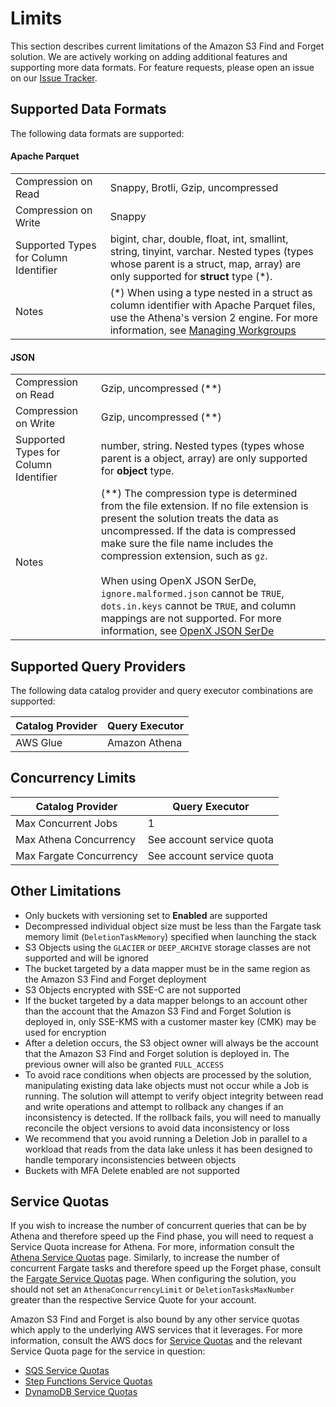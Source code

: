 # Limits

This section describes current limitations of the Amazon S3 Find and Forget
solution. We are actively working on adding additional features and supporting
more data formats. For feature requests, please open an issue on our [Issue
Tracker].

## Supported Data Formats

The following data formats are supported:

#### Apache Parquet

|                                       |                                                                                                                                                                              |
| ------------------------------------- | ---------------------------------------------------------------------------------------------------------------------------------------------------------------------------- |
| Compression on Read                   | Snappy, Brotli, Gzip, uncompressed                                                                                                                                           |
| Compression on Write                  | Snappy                                                                                                                                                                       |
| Supported Types for Column Identifier | bigint, char, double, float, int, smallint, string, tinyint, varchar. Nested types (types whose parent is a struct, map, array) are only supported for **struct** type (\*). |
| Notes                                 | (\*) When using a type nested in a struct as column identifier with Apache Parquet files, use the Athena's version 2 engine. For more information, see [Managing Workgroups] |

#### JSON

|                                       |                                                                                                                                                                                                                                                                                                                                                                                                                                                         |
| ------------------------------------- | ------------------------------------------------------------------------------------------------------------------------------------------------------------------------------------------------------------------------------------------------------------------------------------------------------------------------------------------------------------------------------------------------------------------------------------------------------- |
| Compression on Read                   | Gzip, uncompressed (\*\*)                                                                                                                                                                                                                                                                                                                                                                                                                               |
| Compression on Write                  | Gzip, uncompressed (\*\*)                                                                                                                                                                                                                                                                                                                                                                                                                               |
| Supported Types for Column Identifier | number, string. Nested types (types whose parent is a object, array) are only supported for **object** type.                                                                                                                                                                                                                                                                                                                                            |
| Notes                                 | (\*\*) The compression type is determined from the file extension. If no file extension is present the solution treats the data as uncompressed. If the data is compressed make sure the file name includes the compression extension, such as `gz`.<br><br>When using OpenX JSON SerDe, `ignore.malformed.json` cannot be `TRUE`, `dots.in.keys` cannot be `TRUE`, and column mappings are not supported. For more information, see [OpenX JSON SerDe] |

## Supported Query Providers

The following data catalog provider and query executor combinations are
supported:

| Catalog Provider | Query Executor |
| ---------------- | -------------- |
| AWS Glue         | Amazon Athena  |

## Concurrency Limits

| Catalog Provider        | Query Executor            |
| ----------------------- | ------------------------- |
| Max Concurrent Jobs     | 1                         |
| Max Athena Concurrency  | See account service quota |
| Max Fargate Concurrency | See account service quota |

## Other Limitations

- Only buckets with versioning set to **Enabled** are supported
- Decompressed individual object size must be less than the Fargate task memory
  limit (`DeletionTaskMemory`) specified when launching the stack
- S3 Objects using the `GLACIER` or `DEEP_ARCHIVE` storage classes are not
  supported and will be ignored
- The bucket targeted by a data mapper must be in the same region as the Amazon
  S3 Find and Forget deployment
- S3 Objects encrypted with SSE-C are not supported
- If the bucket targeted by a data mapper belongs to an account other than the
  account that the Amazon S3 Find and Forget Solution is deployed in, only
  SSE-KMS with a customer master key (CMK) may be used for encryption
- After a deletion occurs, the S3 object owner will always be the account that
  the Amazon S3 Find and Forget solution is deployed in. The previous owner will
  also be granted `FULL_ACCESS`
- To avoid race conditions when objects are processed by the solution,
  manipulating existing data lake objects must not occur while a Job is running.
  The solution will attempt to verify object integrity between read and write
  operations and attempt to rollback any changes if an inconsistency is
  detected. If the rollback fails, you will need to manually reconcile the
  object versions to avoid data inconsistency or loss
- We recommend that you avoid running a Deletion Job in parallel to a workload
  that reads from the data lake unless it has been designed to handle temporary
  inconsistencies between objects
- Buckets with MFA Delete enabled are not supported

## Service Quotas

If you wish to increase the number of concurrent queries that can be by Athena
and therefore speed up the Find phase, you will need to request a Service Quota
increase for Athena. For more, information consult the [Athena Service Quotas]
page. Similarly, to increase the number of concurrent Fargate tasks and
therefore speed up the Forget phase, consult the [Fargate Service Quotas] page.
When configuring the solution, you should not set an `AthenaConcurrencyLimit` or
`DeletionTasksMaxNumber` greater than the respective Service Quote for your
account.

Amazon S3 Find and Forget is also bound by any other service quotas which apply
to the underlying AWS services that it leverages. For more information, consult
the AWS docs for [Service Quotas] and the relevant Service Quota page for the
service in question:

- [SQS Service Quotas]
- [Step Functions Service Quotas]
- [DynamoDB Service Quotas]

[issue tracker]: https://github.com/awslabs/amazon-s3-find-and-forget/issues
[service quotas]:
  https://docs.aws.amazon.com/general/latest/gr/aws_service_limits.html
[service quotas]:
  https://docs.aws.amazon.com/general/latest/gr/aws_service_limits.html
[athena service quotas]:
  https://docs.aws.amazon.com/athena/latest/ug/service-limits.html
[fargate service quotas]:
  https://docs.aws.amazon.com/AmazonECS/latest/developerguide/service-quotas.html
[step functions service quotas]:
  https://docs.aws.amazon.com/step-functions/latest/dg/limits.html
[sqs service quotas]:
  https://docs.aws.amazon.com/AWSSimpleQueueService/latest/SQSDeveloperGuide/sqs-quotas.html
[dynamodb service quotas]:
  https://docs.aws.amazon.com/amazondynamodb/latest/developerguide/Limits.html
[deletion job]: ARCHITECTURE.md#deletion-jobs
[deletion queue]: ARCHITECTURE.md#deletion-queue
[managing workgroups]:
  https://docs.aws.amazon.com/athena/latest/ug/workgroups-create-update-delete.html
[openx json serde]:
  https://docs.aws.amazon.com/athena/latest/ug/json-serde.html#openx-json-serde
